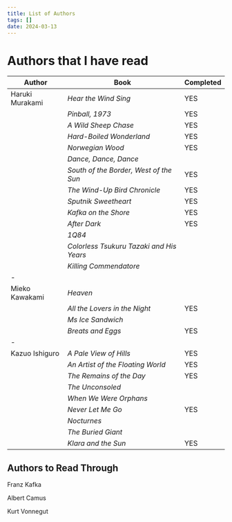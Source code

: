 ```yaml
---
title: List of Authors
tags: []
date: 2024-03-13
---
```


# Authors that I have read


| Author           | Book                                            | Completed  | 
| ---------------- | ----------------------------------------------- | ---------- |
| Haruki Murakami  | *Hear the Wind Sing*                            | YES        |
|                  | *Pinball, 1973*                                 | YES        |
|                  | *A Wild Sheep Chase*                            | YES        |
|                  | *Hard-Boiled Wonderland*                        | YES        |
|                  | *Norwegian Wood*                                | YES        |
|                  | *Dance, Dance, Dance*                           |            |
|                  | *South of the Border, West of the Sun*          | YES        |
|                  | *The Wind-Up Bird Chronicle*                    | YES        |
|                  | *Sputnik Sweetheart*                            | YES        |
|                  | *Kafka on the Shore*                            | YES        |
|                  | *After Dark*                                    | YES        |
|                  | *1Q84*                                          |            |
|                  | *Colorless Tsukuru Tazaki and His Years*        |            |
|                  | *Killing Commendatore*                          |            |
| -                |                                                 |            |
| Mieko Kawakami   | *Heaven*                                        |            |
|                  | *All the Lovers in the Night*                   | YES        |
|                  | *Ms Ice Sandwich*                               |            |
|                  | *Breats and Eggs*                               | YES        |
| -                |                                                 |            |
| Kazuo Ishiguro   | *A Pale View of Hills*                          | YES        |
|                  | *An Artist of the Floating World*               | YES        |
|                  | *The Remains of the Day*                        | YES        |
|                  | *The Unconsoled*                                |            |
|                  | *When We Were Orphans*                          |            |
|                  | *Never Let Me Go*                               | YES        |
|                  | *Nocturnes*                                     |            |
|                  | *The Buried Giant*                              |            |
|                  | *Klara and the Sun*                             | YES        |

## Authors to Read Through

Franz Kafka

Albert Camus

Kurt Vonnegut
